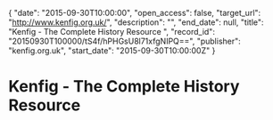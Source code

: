 {
  "date": "2015-09-30T10:00:00", 
  "open_access": false, 
  "target_url": "http://www.kenfig.org.uk/", 
  "description": "", 
  "end_date": null, 
  "title": "Kenfig - The Complete History Resource ", 
  "record_id": "20150930T100000/tS4f/hPHGsU8l71xfgNIPQ==", 
  "publisher": "kenfig.org.uk", 
  "start_date": "2015-09-30T10:00:00Z"
}

# Kenfig - The Complete History Resource 

